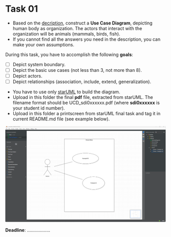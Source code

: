 # Task 01
* Based on the [decription](https://www.britannica.com/science/human-body), construct a **Use Case Diagram**, depicting human body as organization. The actors that interact with the organization will be animals (mammals, birds, fish).
* If you cannot find all the answers you need in the description, you can make your own assumptions.

During this task, you have to accomplish the following **goals**:
- [ ] Depict system boundary.
- [ ] Depict the basic use cases (not less than 3, not more than 8).
- [ ] Depict actors.
- [ ] Depict relationships (association, include, extend, generalization).

* You have to use only [starUML](https://staruml.io) to build the diagram.
* Upload in this folder the final **pdf** file, extracted from starUML. The filename format should be UCD_sdi0xxxxxx.pdf (where **sdi0xxxxxx** is your student id number).
* Upload in this folder a printscreen from starUML final task and tag it in current README.md file (see example below).

![Put here your Use Case Diagram image!](UseCaseDiagram_example.png)

**Deadline**: ..................
